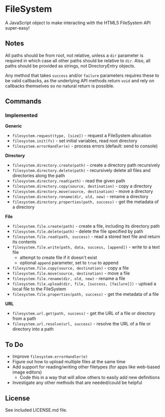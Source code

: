 # FileSystem #

A JavaScript object to make interacting with the HTML5 FileSystem API super-easy!

## Notes ##

All paths should be from root, not relative, unless a `dir` parameter is required in which case all other paths should be relative to `dir`. Also, all paths should be provided as strings, not DirectoryEntry objects.

Any method that takes `success` and/or `failure` parameters requires these to be valid callbacks, as the underlying API methods return `void` and rely on callbacks themselves so no natural return is possible.

## Commands ##

### Implemented ###

**Generic**

* `filesystem.request(type, [size])` - request a FileSystem allocation
* `filesystem.init(fs)` - set initial variables, read root directory
* `filesystem.errorHandler(e)` - process errors (default: send to console)

**Directory**

* `filesystem.directory.create(path)` - create a directory path recursively
* `filesystem.directory.delete(path)` - recursively delete all files and directories along the path
* `filesystem.directory.read(path)` - read the given path
* `filesystem.directory.copy(source, destination)` - copy a directory
* `filesystem.directory.move(source, destination)` - move a directory
* `filesystem.directory.rename(dir, old, new)` - rename a directory
* `filesystem.directory.properties(path, success)` - get the metadata of a directory

**File**

* `filesystem.file.create(path)` - create a file, including its directory path
* `filesystem.file.delete(path)` - delete the file specified by path
* `filesystem.file.read(path, success)` - read a stored text file and return its contents
* `filesystem.file.write(path, data, success, [append])` - write to a text file
    * attempt to create file if it doesn't exist
    * optional `append` parameter, set to `true` to append
* `filesystem.file.copy(source, destination)` - copy a file
* `filesystem.file.move(source, destination)` - move a file
* `filesystem.file.rename(dir, old, new)` - rename a file
* `filesystem.file.upload(dir, file, [success, [failure]])` - upload a local file to the FileSystem
* `filesystem.file.properties(path, success)` - get the metadata of a file

**URL**

* `filesystem.url.get(path, success)` - get the URL of a file or directory from a path
* `filesystem.url.resolve(url, success)` - resolve the URL of a file or directory into a path

## To Do ##

* Improve `filesystem.errorHandler(e)`
* Figure out how to upload multiple files at the same time
* Add support for reading/writing other filetypes (for apps like web-based image editors)
    * Code this in a way that will allow others to easily add new definitions
* Investigate any other methods that are needed/could be helpful

## License ##

See included LICENSE.md file.